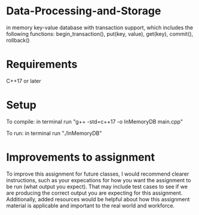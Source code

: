 # Data-Processing-and-Storage
 in memory key-value database with transaction support, which includes   the following functions:
    begin_transaction(),
    put(key, value),
    get(key),
    commit(),
    rollback()

# Requirements
  C++17 or later

# Setup
  To compile: in terminal run "g++ -std=c++17 -o InMemoryDB main.cpp"
  
  To run: in terminal run "./InMemoryDB"

# Improvements to assignment
  To improve this assignment for future classes, I would recommend        clearer instructions, such as your expecations for how you want the     assignment to be run (what output you expect). That may include test    cases to see if we are producing the correct output you are expecting   for this assignment. Additionally, added resources would be helpful     about how this assignment material is applicable and important to the   real world and workforce.
